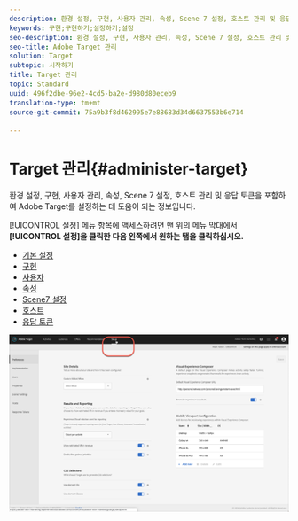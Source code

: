 ```yaml
---
description: 환경 설정, 구현, 사용자 관리, 속성, Scene 7 설정, 호스트 관리 및 응답 토큰을 포함하여 Target를 설정하는 데 도움이 되는 정보입니다.
keywords: 구현;구현하기;설정하기;설정
seo-description: 환경 설정, 구현, 사용자 관리, 속성, Scene 7 설정, 호스트 관리 및 응답 토큰을 포함하여 Adobe Target를 설정하는 데 도움이 되는 정보입니다.
seo-title: Adobe Target 관리
solution: Target
subtopic: 시작하기
title: Target 관리
topic: Standard
uuid: 496f2dbe-96e2-4cd5-ba2e-d980d80eceb9
translation-type: tm+mt
source-git-commit: 75a9b3f8d462995e7e88683d34d6637553b6e714

---
```



# Target 관리{#administer-target}

환경 설정, 구현, 사용자 관리, 속성, Scene 7 설정, 호스트 관리 및 응답 토큰을 포함하여 Adobe Target를 설정하는 데 도움이 되는 정보입니다.

[!UICONTROL 설정] 메뉴 항목에 액세스하려면 맨 위의 메뉴 막대에서 **[!UICONTROL 설정]을 클릭한 다음 왼쪽에서 원하는 탭을 클릭하십시오.**

* [기본 설정](/help/administrating-target/r-target-account-preferences/target-account-preferences.md)
* [구현](/help/c-implementing-target/implementing-target.md)
* [사용자](/help/administrating-target/c-user-management/user-management.md)
* [속성](/help/administrating-target/c-user-management/property-channel/property-channel.md)
* [Scene7 설정](/help/administrating-target/scene7-settings.md)
* [호스트](/help/administrating-target/hosts.md)
* [응답 토큰](/help/administrating-target/response-tokens.md)

![Adobe Target 설정 메뉴](/help/administrating-target/assets/setup_menu_new.png)